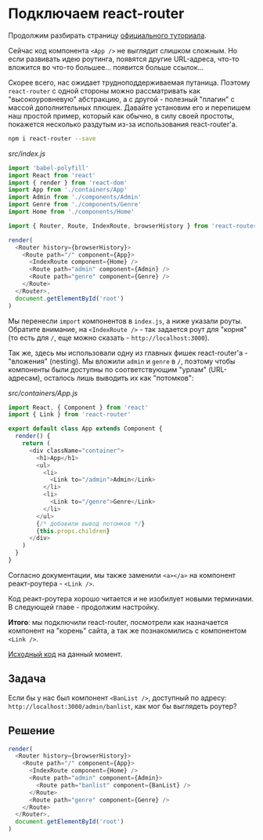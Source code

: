 # Подключаем react-router

Продолжим разбирать страницу [официального туториала](https://github.com/reactjs/react-router/blob/latest/docs/Introduction.md).

Сейчас код компонента `<App />` не выглядит слишком сложным. Но если развивать идею роутинга, появятся другие URL-адреса, что-то вложится во что-то большее... появится больше ссылок...

Скорее всего, нас ожидает трудноподдерживаемая путаница. Поэтому `react-router` с одной стороны можно рассматривать как "высокоуровневую" абстракцию, а с другой - полезный "плагин" с массой дополнительных плюшек. Давайте установим его и перепишем наш простой пример, который как обычно, в силу своей простоты, покажется несколько раздутым из-за использования react-router'а.

```bash
npm i react-router --save
```

_src/index.js_

```js
import 'babel-polyfill'
import React from 'react'
import { render } from 'react-dom'
import App from './containers/App'
import Admin from './components/Admin'
import Genre from './components/Genre'
import Home from './components/Home'

import { Router, Route, IndexRoute, browserHistory } from 'react-router'

render(
  <Router history={browserHistory}>
    <Route path="/" component={App}>
      <IndexRoute component={Home} />
      <Route path="admin" component={Admin} />
      <Route path="genre" component={Genre} />
    </Route>
  </Router>,
  document.getElementById('root')
)
```

Мы перенесли `import` компонентов в `index.js`, а ниже указали роуты. Обратите внимание, на `<IndexRoute />` - так задается роут для "корня" (то есть для `/`, еще можно сказать - `http://localhost:3000`).

Так же, здесь мы использовали одну из главных фишек react-router'a - "вложения" (nesting). Мы вложили `admin` и `genre` в `/`, поэтому чтобы компоненты были доступны по соответствующим "урлам" (URL-адресам), осталось лишь выводить их как "потомков":

_src/containers/App.js_

```js
import React, { Component } from 'react'
import { Link } from 'react-router'

export default class App extends Component {
  render() {
    return (
      <div className="container">
        <h1>App</h1>
        <ul>
          <li>
            <Link to="/admin">Admin</Link>
          </li>
          <li>
            <Link to="/genre">Genre</Link>
          </li>
        </ul>
        {/* добавили вывод потомков */}
        {this.props.children}
      </div>
    )
  }
}
```

Согласно документации, мы также заменили `<a></a>` на компонент реакт-роутера - `<Link />`.

Код реакт-роутера хорошо читается и не изобилует новыми терминами. В следующей главе - продолжим настройку.

**Итого**: мы подключили react-router, посмотрели как назначается компонент на "корень" сайта, а так же познакомились с компонентом `<Link />`.

[Исходный код](https://github.com/maxfarseer/react-router-ru-tutorial/tree/add_react-router) на данный момент.

## Задача

Если бы у нас был компонент `<BanList />`, доступный по адресу: `http://localhost:3000/admin/banlist`, как мог бы выглядеть роутер?

## Решение

```js
render(
  <Router history={browserHistory}>
    <Route path="/" component={App}>
      <IndexRoute component={Home} />
      <Route path="admin" component={Admin}>
        <Route path="banlist" component={BanList} />
      </Route>
      <Route path="genre" component={Genre} />
    </Route>
  </Router>,
  document.getElementById('root')
)
```
